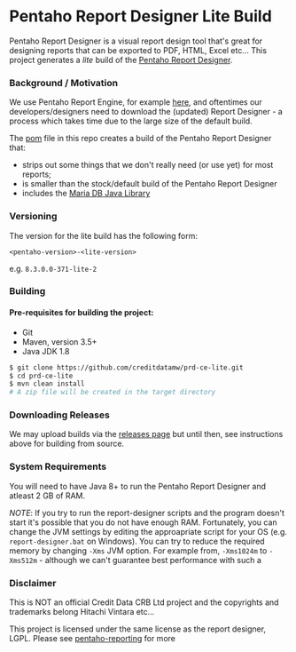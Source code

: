 Pentaho Report Designer Lite Build
===

Pentaho Report Designer is a visual report design tool that's great for designing reports that can be exported to PDF, HTML, Excel etc... This project generates a _lite_ build of the [Pentaho Report Designer](https://help.pentaho.com/Documentation/8.2/Products/Report_Designer).


### Background / Motivation

We use Pentaho Report Engine, for example [here](https://github.com/creditdatamw/kapenta), and  oftentimes our developers/designers need to download the (updated) Report Designer - a process which takes time due to the large size of the default build.

The [pom](pom.xml) file in this repo creates a build of the Pentaho Report Designer that:

* strips out some things that we don't really need (or use yet) for most reports;
* is smaller than the stock/default build of the Pentaho Report Designer
* includes the [Maria DB Java Library](https://mariadb.com/kb/en/mariadb/about-mariadb-connector-j/)

### Versioning

The version for the lite build has the following form:

`<pentaho-version>-<lite-version>`

e.g. `8.3.0.0-371-lite-2`

### Building

#### Pre-requisites for building the project:
* Git
* Maven, version 3.5+
* Java JDK 1.8

```sh
$ git clone https://github.com/creditdatamw/prd-ce-lite.git
$ cd prd-ce-lite
$ mvn clean install
# A zip file will be created in the target directory
```

### Downloading Releases

We may upload builds via the [releases page](https://github.com/creditdatamw/prd-ce-lite/releases) but until then, see instructions above for building from source.

### System Requirements

You will need to have Java 8+ to run the Pentaho Report Designer and atleast 2 GB of RAM.

*NOTE*: If you try to run the report-designer scripts and the program doesn't start it's possible that you do not have enough RAM. Fortunately, you can change the JVM settings by editing the approapriate script for your OS (e.g. `report-designer.bat` on Windows). You can try to reduce the required memory by changing `-Xms` JVM option. For example from, `-Xms1024m` to `-Xms512m` - although we can't guarantee best  performance with such a 

### Disclaimer

This is NOT an official Credit Data CRB Ltd project and the copyrights and trademarks belong Hitachi Vintara etc...

This project is licensed under the same license as the report designer, LGPL. Please see [pentaho-reporting](https://github.com/pentaho/pentaho-reporting) for more
